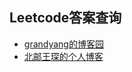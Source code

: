 ## Leetcode答案查询
- [grandyang的博客园](https://www.cnblogs.com/grandyang/p/4606334.html)
- [北邮王琛的个人博客](https://buptwc.com/)